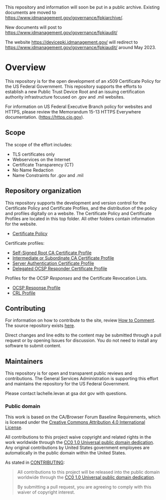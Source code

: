 This repository and information will soon be put in a public archive. Existing documents are moved to https://www.idmanagement.gov/governance/fpkiarchive/.

New documents will post to https://www.idmanagement.gov/governance/fpkiaudit/

The website https://devicepki.idmanagement.gov/ will redirect to https://www.idmanagement.gov/governance/fpkiaudit/ around May 2023.

# Overview
This repository is for the open development of an x509 Certificate Policy for the US Federal Government.  This repository supports the efforts to establish a new Public Trust Device Root and an issuing certification authority infrastructure focused on .gov and .mil websites.

For information on US Federal Executive Branch policy for websites and HTTPS, please review the Memorandum 15-13 HTTPS Everywhere documentation. (https://https.cio.gov).

## Scope
The scope of the effort includes:

* TLS certificates only
* Webservices on the Internet
* Certificate Transparency (CT)
* No Name Redaction
* Name Constraints for .gov and .mil

## Repository organization
This repository supports the development and version control for the Certificate Policy and Certificate Profiles, and the distribution of the policy and profiles digitally on a website.  The Certificate Policy and Certificate Profiles are located in this top folder.  All other folders contain information for the website.  

- [Certificate Policy](certificate-policy.md)

Certificate profiles:
- [Self-Signed Root CA Certificate Profile](certificate-profile-root-CA.md)
- [Intermediate or Subordinate CA Certificate Profile](certificate-profile-subordinate-CA.md)
- [Server Authentication Certificate Profile](certificate-profile-server-authentication.md)
- [Delegated OCSP Responder Certificate Profile](certificate-profile-OCSP-responder.md)

Profiles for the OCSP _Responses_ and the Certificate Revocation Lists.
- [OCSP Response Profile](ocsp-response-profile.md)
- [CRL Profile](crl-profile.md)

## Contributing

For information on how to contribute to the site, review [How to Comment](HOWTOCOMMENT.md/). The source repository exists [here](https://github.com/uspki/policies/).

Direct changes and line edits to the content may be submitted through a pull request or by opening Issues for discussion. You do not need to install any software to submit content.

## Maintainers

This repository is for open and transparent public reviews and contributions.  The General Services Administration is supporting this effort and maintains the repository for the US Federal Government.

Please contact lachelle.levan at gsa dot gov with questions.

### Public domain

This work is based on the CA/Browser Forum Baseline Requirements,  which is licensed under the [Creative Commons Attribution 4.0 International License](https://creativecommons.org/licenses/by/4.0/).

All contributions to this project waive copyright and related rights in the work worldwide through the [CC0 1.0 Universal public domain dedication](https://creativecommons.org/publicdomain/zero/1.0/). Any original contributions by United States government employees are automatically in the public domain within the United States.

As stated in [CONTRIBUTING](CONTRIBUTING.md):

> All contributions to this project will be released into the public domain  worldwide through the [CC0 1.0 Universal public domain dedication](https://creativecommons.org/publicdomain/zero/1.0/).
>
> By submitting a pull request, you are agreeing to comply with this waiver of copyright interest.
